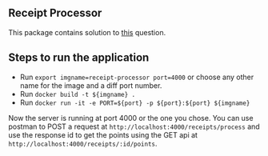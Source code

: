 ## Receipt Processor
This package contains solution to [this](https://github.com/fetch-rewards/receipt-processor-challenge/blob/main/README.md) question.

## Steps to run the application
* Run `export imgname=receipt-processor port=4000` or choose any other name for the image and a diff port number.
* Run `docker build -t ${imgname} .`
* Run `docker run -it -e PORT=${port} -p ${port}:${port} ${imgname}`

Now the server is running at port 4000 or the one you chose. You can use postman to POST a request at `http://localhost:4000/receipts/process` and use the response id to get the points using the GET api at `http://localhost:4000/receipts/:id/points`.